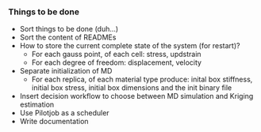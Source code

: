### Things to be done
* Sort things to be done (duh...)
* Sort the content of READMEs
* How to store the current complete state of the system (for restart)?
  - For each gauss point, of each cell: stress, updstrain
  - For each degree of freedom: displacement, velocity
* Separate initialization of MD
  - For each replica, of each material type produce:  inital box stiffness, initial box stress, initial box dimensions and the init binary file
* Insert decision workflow to choose between MD simulation and Kriging estimation
* Use Pilotjob as a scheduler
* Write documentation
